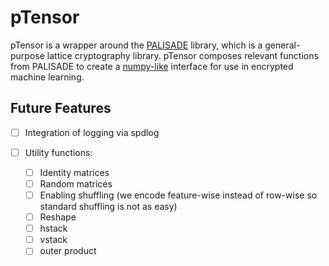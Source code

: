 # pTensor

pTensor is a wrapper around the [PALISADE](https://gitlab.com/palisade/palisade-development) library, which is a general-purpose lattice cryptography library. pTensor composes relevant functions from PALISADE to create a [numpy-like](https://numpy.org/) interface for use in encrypted machine learning.

## Future Features

-[ ] Integration of logging via spdlog 

-[ ] Utility functions: 

  -[ ] Identity matrices
  -[ ] Random matrices
  -[ ] Enabling shuffling (we encode feature-wise instead of row-wise so standard shuffling is not as easy)
  -[ ] Reshape
  -[ ] hstack
  -[ ] vstack
  -[ ] outer product
